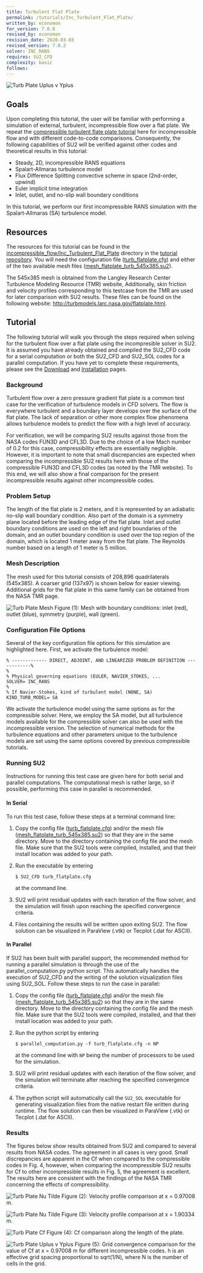 ```yaml
---
title: Turbulent Flat Plate
permalink: /tutorials/Inc_Turbulent_Flat_Plate/
written_by: economon 
for_version: 7.0.0
revised_by: economon  
revision_date: 2020-03-03
revised_version: 7.0.2
solver: INC_RANS
requires: SU2_CFD
complexity: basic
follows:
---
```


![Turb Plate Uplus v Yplus](../../tutorials_files/incompressible_flow/Inc_Turbulent_Flat_Plate/images/turb_plate_v_x1p9.png)

## Goals

Upon completing this tutorial, the user will be familiar with performing a simulation of external, turbulent, incompressible flow over a flat plate. We repeat the [compressible turbulent flate plate tutorial](/tutorials/Turbulent_Flat_Plate/) here for incompressible flow and with different code-to-code comparisons. Consequently, the following capabilities of SU2 will be verified against other codes and theoretical results in this tutorial:
- Steady, 2D, incompressible RANS equations 
- Spalart-Allmaras turbulence model
- Flux Difference Splitting convective scheme in space (2nd-order, upwind)
- Euler implicit time integration
- Inlet, outlet, and no-slip wall boundary conditions

In this tutorial, we perform our first incompressible RANS simulation with the Spalart-Allmaras (SA) turbulence model.

## Resources

The resources for this tutorial can be found in the [incompressible_flow/Inc_Turbulent_Flat_Plate](https://github.com/su2code/Tutorials/tree/master/incompressible_flow/Inc_Turbulent_Flat_Plate) directory in the [tutorial repository](https://github.com/su2code/Tutorials). You will need the configuration file ([turb_flatplate.cfg](https://github.com/su2code/Tutorials/tree/master/incompressible_flow/Inc_Turbulent_Flat_Plate/turb_flatplate.cfg)) and either of the two available mesh files ([mesh_flatplate_turb_545x385.su2](https://github.com/su2code/Tutorials/tree/master/incompressible_flow/Inc_Turbulent_Flat_Plate/mesh_flatplate_turb_545x385.su2)). 

 The 545x385 mesh is obtained from the Langley Research Center Turbulence Modeling Resource (TMR) website, Additionally, skin friction and velocity profiles corresponding to this testcase from the TMR are used for later comparison with SU2 results. These files can be found on the following website: http://turbmodels.larc.nasa.gov/flatplate.html.

## Tutorial

The following tutorial will walk you through the steps required when solving for the turbulent flow over a flat plate using the incompresible solver in SU2. It is assumed you have already obtained and compiled the SU2_CFD code for a serial computation or both the SU2_CFD and SU2_SOL codes for a parallel computation. If you have yet to complete these requirements, please see the [Download](/docs_v7/Download/) and [Installation](/docs_v7/Installation/) pages.

### Background

Turbulent flow over a zero pressure gradient flat plate is a common test case for the verification of turbulence models in CFD solvers. The flow is everywhere turbulent and a boundary layer develops over the surface of the flat plate. The lack of separation or other more complex flow phenomena allows turbulence models to predict the flow with a high level of accuracy.

For verification, we will be comparing SU2 results against those from the NASA codes FUN3D and CFL3D. Due to the choice of a low Mach number of 0.2 for this case, compressibility effects are essentially negligible. However, it is important to note that small discrepancies are expected when comparing the incompressible SU2 results here with those of the compressible FUN3D and CFL3D codes (as noted by the TMR website). To this end, we will also show a final comparison for the present incompressible results against other incompressible codes.  

### Problem Setup

The length of the flat plate is 2 meters, and it is represented by an adiabatic no-slip wall boundary condition. Also part of the domain is a symmetry plane located before the leading edge of the flat plate. Inlet and outlet boundary conditions are used on the left and right boundaries of the domain, and an outlet boundary condition is used over the top region of the domain, which is located 1 meter away from the flat plate. The Reynolds number based on a length of 1 meter is 5 million. 

### Mesh Description

The mesh used for this tutorial consists of 208,896 quadrilaterals (545x385). A coarser grid (137x97) is shown below for easier viewing. Additional grids for the flat plate in this same family can be obtained from the NASA TMR page.

![Turb Plate Mesh](../../tutorials_files/incompressible_flow/Inc_Turbulent_Flat_Plate/images/turb_plate_mesh_bcs.png)
Figure (1): Mesh with boundary conditions: inlet (red), outlet (blue), symmetry (purple), wall (green).

### Configuration File Options

Several of the key configuration file options for this simulation are highlighted here. First, we activate the turbulence model:

```
% ------------- DIRECT, ADJOINT, AND LINEARIZED PROBLEM DEFINITION ------------%
%
% Physical governing equations (EULER, NAVIER_STOKES, ...
SOLVER= INC_RANS
%
% If Navier-Stokes, kind of turbulent model (NONE, SA)
KIND_TURB_MODEL= SA
```

We activate the turbulence model using the same options as for the compressible solver. Here, we employ the SA model, but all turbulence models available for the compressible solver can also be used with the incompressible version. The selection of numerical methods for the turbulence equations and other parameters unique to the turbulence models are set using the same options covered by previous compressible tutorials.


### Running SU2

Instructions for running this test case are given here for both serial and parallel computations. The computational mesh is rather large, so if possible, performing this case in parallel is recommended.

#### In Serial

To run this test case, follow these steps at a terminal command line:
 1. Copy the config file ([turb_flatplate.cfg](../../tutorials_files/incompressible_flow/Inc_Turbulent_Flat_Plate/turb_flatplate.cfg)) and/or the mesh file ([mesh_flatplate_turb_545x385.su2](../../tutorials_files/incompressible_flow/Inc_Turbulent_Flat_Plate/mesh_flatplate_turb_545x385.su2)) so that they are in the same directory. Move to the directory containing the config file and the mesh file. Make sure that the SU2 tools were compiled, installed, and that their install location was added to your path.
 2. Run the executable by entering 
 
     ```
     $ SU2_CFD turb_flatplate.cfg
     ```
     
     at the command line.
 3. SU2 will print residual updates with each iteration of the flow solver, and the simulation will finish upon reaching the specified convergence criteria.
 4. Files containing the results will be written upon exiting SU2. The flow solution can be visualized in ParaView (.vtk) or Tecplot (.dat for ASCII).

#### In Parallel

If SU2 has been built with parallel support, the recommended method for running a parallel simulation is through the use of the parallel_computation.py python script. This automatically handles the execution of SU2_CFD and the writing of the solution vizualization files using SU2_SOL. Follow these steps to run the case in parallel:
1. Copy the config file ([turb_flatplate.cfg](https://github.com/su2code/Tutorials/tree/master/incompressible_flow/Inc_Turbulent_Flat_Plate/turb_flatplate.cfg)) and/or the mesh file ([mesh_flatplate_turb_545x385.su2](https://github.com/su2code/Tutorials/tree/master/incompressible_flow/Inc_Turbulent_Flat_Plate/mesh_flatplate_turb_545x385.su2)) so that they are in the same directory. Move to the directory containing the config file and the mesh file. Make sure that the SU2 tools were compiled, installed, and that their install location was added to your path.
 1. Run the python script by entering 
 
    ```
    $ parallel_computation.py -f turb_flatplate.cfg -n NP
    ```
     
    at the command line with `NP` being the number of processors to be used for the simulation.
 2. SU2 will print residual updates with each iteration of the flow solver, and the simulation will terminate after reaching the specified convergence criteria.
 3. The python script will automatically call the `SU2_SOL` executable for generating visualization files from the native restart file written during runtime. The flow solution can then be visualized in ParaView (.vtk) or Tecplot (.dat for ASCII).

### Results

The figures below show results obtained from SU2 and compared to several results from NASA codes. The agreement in all cases is very good. Small discrepancies are apparent in the Cf when compared to the compressible codes in Fig. 4, however, when comparing the incompressible SU2 results for Cf to other incompressible results in Fig. 5, the agreement is excellent. The results here are consistent with the findings of the NASA TMR concerning the effects of compressibility.

![Turb Plate Nu Tilde](../../tutorials_files/incompressible_flow/Inc_Turbulent_Flat_Plate/images/turb_plate_v_x0p97.png)
Figure (2): Velocity profile comparison at x = 0.97008 m.

![Turb Plate Nu Tilde](../../tutorials_files/incompressible_flow/Inc_Turbulent_Flat_Plate/images/turb_plate_v_x1p9.png)
Figure (3): Velocity profile comparison at x = 1.90334 m.

![Turb Plate Cf](../../tutorials_files/incompressible_flow/Inc_Turbulent_Flat_Plate/images/turb_plate_cf.png)
Figure (4): Cf comparison along the length of the plate.

![Turb Plate Uplus v Yplus](../../tutorials_files/incompressible_flow/Inc_Turbulent_Flat_Plate/images/turb_plate_cf_gridconv.png)
Figure (5): Grid convergence comparison for the value of Cf at x = 0.97008 m for different incompressible codes. h is an effective grid spacing proportional to sqrt(1/N), where N is the number of cells in the grid.
